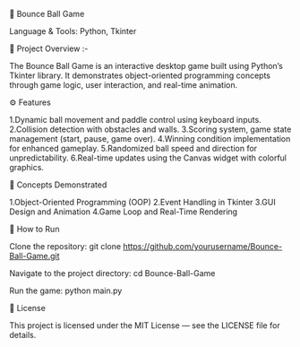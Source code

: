🏐 Bounce Ball Game

Language & Tools: Python, Tkinter

📌 Project Overview :-

The Bounce Ball Game is an interactive desktop game built using Python’s Tkinter library. It demonstrates object-oriented programming concepts through game logic, user interaction, and real-time animation.

⚙️ Features

1.Dynamic ball movement and paddle control using keyboard inputs.
2.Collision detection with obstacles and walls.
3.Scoring system, game state management (start, pause, game over).
4.Winning condition implementation for enhanced gameplay.
5.Randomized ball speed and direction for unpredictability.
6.Real-time updates using the Canvas widget with colorful graphics.

🧠 Concepts Demonstrated

1.Object-Oriented Programming (OOP)
2.Event Handling in Tkinter
3.GUI Design and Animation
4.Game Loop and Real-Time Rendering

🚀 How to Run

Clone the repository:
git clone https://github.com/yourusername/Bounce-Ball-Game.git

Navigate to the project directory:
cd Bounce-Ball-Game

Run the game:
python main.py

📄 License

This project is licensed under the MIT License — see the LICENSE file for details.
